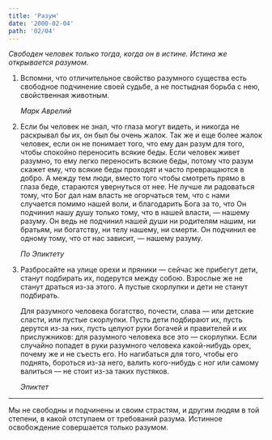 ```yaml
---
title: 'Разум'
date: '2000-02-04'
path: '02/04'
---
```


*Свободен человек только тогда, когда он в истине. Истина же открывается разумом.*

1.
    Вспомни, что отличительное свойство разумного существа есть свободное подчинение своей судьбе, а не постыдная борьба с нею, свойственная животным.

    *Марк Аврелий*

2.
    Если бы человек не знал, что глаза могут видеть, и никогда не раскрывал бы их, он был бы очень жалок. Так же и еще более жалок человек, если он не понимает того, что ему дан разум для того, чтобы спокойно переносить всякие беды. Если человек живет разумно, то ему легко переносить всякие беды, потому что разум скажет ему, что всякие беды проходят и часто превращаются в добро. А между тем люди, вместо того чтобы смотреть прямо в глаза беде, стараются увернуться от нее. Не лучше ли радоваться тому, что Бог дал нам власть не огорчаться тем, что с нами случается помимо нашей воли, и благодарить Бога за то, что Он подчинил нашу душу только тому, что в нашей власти, — нашему разуму. Он ведь не подчинил нашей души ни родителям нашим, ни братьям, ни богатству, ни телу нашему, ни смерти. Он подчинил ее одному тому, что от нас зависит, — нашему разуму.

    *По Эпиктету*

3.
    Разбросайте на улице орехи и пряники — сейчас же прибегут дети, станут подбирать их, подерутся между собою. Взрослые же не станут драться из-за этого. А пустые скорлупки и дети не станут подбирать.

    Для разумного человека богатство, почести, слава — или детские сласти, или пустые скорлупки. Пусть дети подбирают их, пусть дерутся из-за них, пусть целуют руки богачей и правителей и их прислужников: для разумного человека все это — скорлупки. Если случайно попадет в руки разумного человека какой-нибудь орех, почему же и не съесть его. Но нагибаться для того, чтобы его поднять, бороться из-за него, валить кого-нибудь с ног или самому валиться — не стоит из-за таких пустяков.

    *Эпиктет*

---

Мы не свободны и подчинены и своим страстям, и другим людям в той степени, в какой отступаем от требований разума. Истинное освобождение совершается только разумом.
